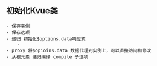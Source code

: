 ## 初始化Kvue类
    - 保存实例
    - 保存选项
    - 递归 初始化$options.data响应式
        -
    - proxy 将$opioins.data 数据代理到实例上，可以直接访问和修改
    - 从根元素 递归编译 compile 子选项
